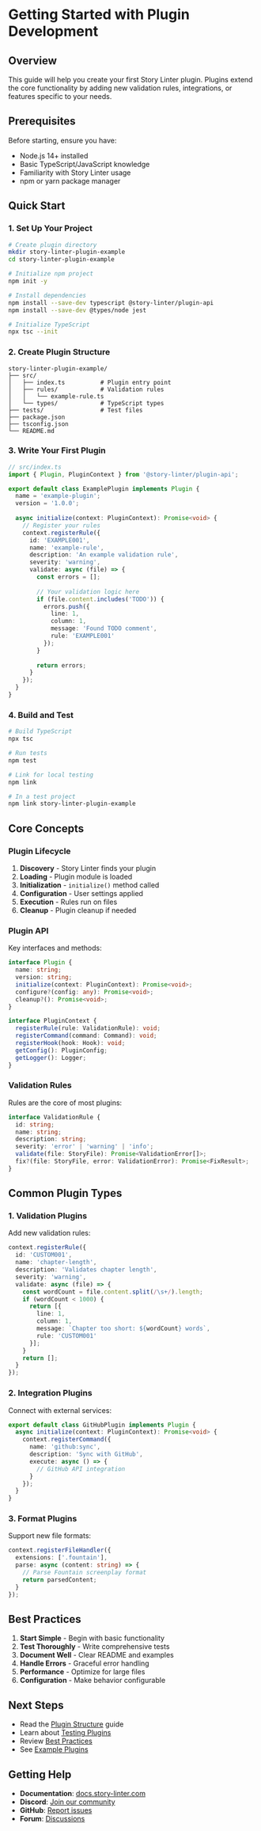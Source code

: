 # Getting Started with Plugin Development

## Overview

This guide will help you create your first Story Linter plugin. Plugins extend the core functionality by adding new validation rules, integrations, or features specific to your needs.

## Prerequisites

Before starting, ensure you have:

- Node.js 14+ installed
- Basic TypeScript/JavaScript knowledge
- Familiarity with Story Linter usage
- npm or yarn package manager

## Quick Start

### 1. Set Up Your Project

```bash
# Create plugin directory
mkdir story-linter-plugin-example
cd story-linter-plugin-example

# Initialize npm project
npm init -y

# Install dependencies
npm install --save-dev typescript @story-linter/plugin-api
npm install --save-dev @types/node jest

# Initialize TypeScript
npx tsc --init
```

### 2. Create Plugin Structure

```
story-linter-plugin-example/
├── src/
│   ├── index.ts          # Plugin entry point
│   ├── rules/            # Validation rules
│   │   └── example-rule.ts
│   └── types/            # TypeScript types
├── tests/                # Test files
├── package.json
├── tsconfig.json
└── README.md
```

### 3. Write Your First Plugin

```typescript
// src/index.ts
import { Plugin, PluginContext } from '@story-linter/plugin-api';

export default class ExamplePlugin implements Plugin {
  name = 'example-plugin';
  version = '1.0.0';
  
  async initialize(context: PluginContext): Promise<void> {
    // Register your rules
    context.registerRule({
      id: 'EXAMPLE001',
      name: 'example-rule',
      description: 'An example validation rule',
      severity: 'warning',
      validate: async (file) => {
        const errors = [];
        
        // Your validation logic here
        if (file.content.includes('TODO')) {
          errors.push({
            line: 1,
            column: 1,
            message: 'Found TODO comment',
            rule: 'EXAMPLE001'
          });
        }
        
        return errors;
      }
    });
  }
}
```

### 4. Build and Test

```bash
# Build TypeScript
npx tsc

# Run tests
npm test

# Link for local testing
npm link

# In a test project
npm link story-linter-plugin-example
```

## Core Concepts

### Plugin Lifecycle

1. **Discovery** - Story Linter finds your plugin
2. **Loading** - Plugin module is loaded
3. **Initialization** - `initialize()` method called
4. **Configuration** - User settings applied
5. **Execution** - Rules run on files
6. **Cleanup** - Plugin cleanup if needed

### Plugin API

Key interfaces and methods:

```typescript
interface Plugin {
  name: string;
  version: string;
  initialize(context: PluginContext): Promise<void>;
  configure?(config: any): Promise<void>;
  cleanup?(): Promise<void>;
}

interface PluginContext {
  registerRule(rule: ValidationRule): void;
  registerCommand(command: Command): void;
  registerHook(hook: Hook): void;
  getConfig(): PluginConfig;
  getLogger(): Logger;
}
```

### Validation Rules

Rules are the core of most plugins:

```typescript
interface ValidationRule {
  id: string;
  name: string;
  description: string;
  severity: 'error' | 'warning' | 'info';
  validate(file: StoryFile): Promise<ValidationError[]>;
  fix?(file: StoryFile, error: ValidationError): Promise<FixResult>;
}
```

## Common Plugin Types

### 1. Validation Plugins

Add new validation rules:

```typescript
context.registerRule({
  id: 'CUSTOM001',
  name: 'chapter-length',
  description: 'Validates chapter length',
  severity: 'warning',
  validate: async (file) => {
    const wordCount = file.content.split(/\s+/).length;
    if (wordCount < 1000) {
      return [{
        line: 1,
        column: 1,
        message: `Chapter too short: ${wordCount} words`,
        rule: 'CUSTOM001'
      }];
    }
    return [];
  }
});
```

### 2. Integration Plugins

Connect with external services:

```typescript
export default class GitHubPlugin implements Plugin {
  async initialize(context: PluginContext): Promise<void> {
    context.registerCommand({
      name: 'github:sync',
      description: 'Sync with GitHub',
      execute: async () => {
        // GitHub API integration
      }
    });
  }
}
```

### 3. Format Plugins

Support new file formats:

```typescript
context.registerFileHandler({
  extensions: ['.fountain'],
  parse: async (content: string) => {
    // Parse Fountain screenplay format
    return parsedContent;
  }
});
```

## Best Practices

1. **Start Simple** - Begin with basic functionality
2. **Test Thoroughly** - Write comprehensive tests
3. **Document Well** - Clear README and examples
4. **Handle Errors** - Graceful error handling
5. **Performance** - Optimize for large files
6. **Configuration** - Make behavior configurable

## Next Steps

- Read the [Plugin Structure](plugin-structure.md) guide
- Learn about [Testing Plugins](testing-plugins.md)
- Review [Best Practices](best-practices.md)
- See [Example Plugins](https://github.com/story-linter/plugins)

## Getting Help

- **Documentation**: [docs.story-linter.com](https://docs.story-linter.com)
- **Discord**: [Join our community](https://discord.gg/story-linter)
- **GitHub**: [Report issues](https://github.com/story-linter/cli)
- **Forum**: [Discussions](https://forum.story-linter.com)